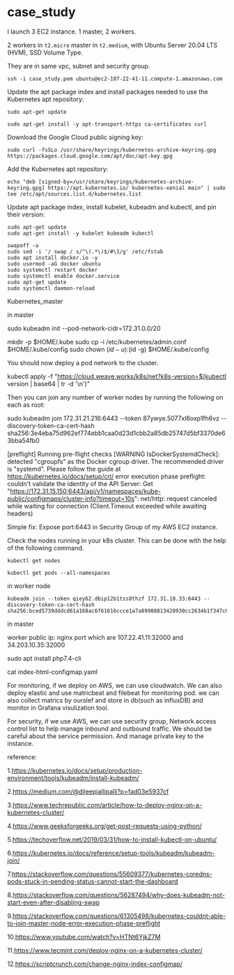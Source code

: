 # case_study

I launch 3 EC2 instance. 1 master, 2 workers.

2 workers in `t2.micro` master in `t2.medium`, with Ubuntu Server 20.04 LTS (HVM), SSD Volume Type.

They are in same vpc, subnet and security group.

```ssh -i case_study.pem ubuntu@ec2-107-22-41-11.compute-1.amazonaws.com```


Update the apt package index and install packages needed to use the Kubernetes apt repository:

```
sudo apt-get update

sudo apt-get install -y apt-transport-https ca-certificates curl
```
Download the Google Cloud public signing key:

```
sudo curl -fsSLo /usr/share/keyrings/kubernetes-archive-keyring.gpg https://packages.cloud.google.com/apt/doc/apt-key.gpg
```

Add the Kubernetes apt repository:

```
echo "deb [signed-by=/usr/share/keyrings/kubernetes-archive-keyring.gpg] https://apt.kubernetes.io/ kubernetes-xenial main" | sudo tee /etc/apt/sources.list.d/kubernetes.list
```

Update apt package index, install kubelet, kubeadm and kubectl, and pin their version:
```
sudo apt-get update
sudo apt-get install -y kubelet kubeadm kubectl
```
```
swapoff -a
sudo sed -i '/ swap / s/^\(.*\)$/#\1/g' /etc/fstab
sudo apt install docker.io -y
sudo usermod -aG docker ubuntu
sudo systemctl restart docker
sudo systemctl enable docker.service
sudo apt-get update
sudo systemctl daemon-reload
```

Kubernetes_master

in master

sudo kubeadm init --pod-network-cidr=172.31.0.0/20

mkdir -p $HOME/.kube
sudo cp -i /etc/kubernetes/admin.conf $HOME/.kube/config
sudo chown $(id -u):$(id -g) $HOME/.kube/config

You should now deploy a pod network to the cluster.

kubectl apply -f "https://cloud.weave.works/k8s/net?k8s-version=$(kubectl version | base64 | tr -d '\n')"


Then you can join any number of worker nodes by running the following on each as root:

sudo kubeadm join 172.31.21.216:6443 --token 87ywye.5077xl6oxp1fh6vz --discovery-token-ca-cert-hash sha256:3e4eba75d962ef774ebb1caa0d23d1cbb2a85db25747d5bf3370de63bba54fb0



[preflight] Running pre-flight checks
	[WARNING IsDockerSystemdCheck]: detected "cgroupfs" as the Docker cgroup driver. The recommended driver is "systemd". Please follow the guide at https://kubernetes.io/docs/setup/cri/
error execution phase preflight: couldn't validate the identity of the API Server: Get "https://172.31.15.150:6443/api/v1/namespaces/kube-public/configmaps/cluster-info?timeout=10s": net/http: request canceled while waiting for connection (Client.Timeout exceeded while awaiting headers)

Simple fix: Expose port:6443 in Security Group of my AWS EC2 instance.


Check the nodes running in your k8s cluster. This can be done with the help of the following command.
```
kubectl get nodes
```
```
kubectl get pods --all-namespaces
```



in worker node
```
kubeadm join --token qiey62.dbip12b1tss8thzf 172.31.18.33:6443 --discovery-token-ca-cert-hash sha256:bced5739dddcd61a168ac6f61616ccce1a7a89908813428930cc2634b1f347c0
```

in master



worker public ip: nginx port
which are 107.22.41.11:32000 and 34.203.10.35:32000


sudo apt install php7.4-cli

cat index-html-configmap.yaml




For monitoring, if we deploy on AWS, we can use cloudwatch.
We can also deploy elastic and use matricbeat and filebeat for monitoring pod.
we can also collect matrics by ourslef and store in db(such as influxDB) and monitor in Grafana visulization tool.

For security, if we use AWS, we can use security group, Network access control list to help manage inbound and outbound traffic.
We should be careful about the service permission. And manage private key to the instance.


reference:

1.https://kubernetes.io/docs/setup/production-environment/tools/kubeadm/install-kubeadm/

2.https://medium.com/@dileepjallipalli?p=fad03e5937cf

3.https://www.techrepublic.com/article/how-to-deploy-nginx-on-a-kubernetes-cluster/

4.https://www.geeksforgeeks.org/get-post-requests-using-python/

5.https://techoverflow.net/2019/03/31/how-to-install-kubectl-on-ubuntu/

6.https://kubernetes.io/docs/reference/setup-tools/kubeadm/kubeadm-join/

7.https://stackoverflow.com/questions/55609377/kubernetes-coredns-pods-stuck-in-pending-status-cannot-start-the-dashboard

8.https://stackoverflow.com/questions/56287494/why-does-kubeadm-not-start-even-after-disabling-swap

9.https://stackoverflow.com/questions/61305498/kubernetes-couldnt-able-to-join-master-node-error-execution-phase-preflight

10.https://www.youtube.com/watch?v=HTNt6YjkZ7M

11.https://www.tecmint.com/deploy-nginx-on-a-kubernetes-cluster/

12.https://scriptcrunch.com/change-nginx-index-configmap/

